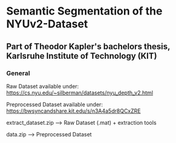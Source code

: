 # Semantic Segmentation of the NYUv2-Dataset
## Part of Theodor Kapler's bachelors thesis, Karlsruhe Institute of Technology (KIT)

### General
Raw Dataset available under:
https://cs.nyu.edu/~silberman/datasets/nyu_depth_v2.html

Preprocessed Dataset available under:
https://bwsyncandshare.kit.edu/s/n3A4a5dr8QCxZRE

extract_dataset.zip --> Raw Dataset (.mat) + extraction tools

data.zip --> Preprocessed Dataset
